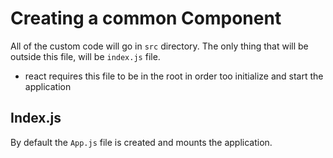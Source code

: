 # Creating a common Component

All of the custom code will go in `src` directory.  The only thing that will be outside this file, will be `index.js` file. 

- react requires this file to be in the root in order too initialize and start the application

## Index.js

By default the `App.js` file is created and mounts the application. 